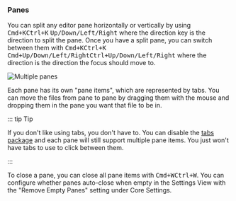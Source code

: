 ### Panes

You can split any editor pane horizontally or vertically by using <kbd class="platform-mac">Cmd+K</kbd><kbd class="platform-windows platform-linux">Ctrl+K</kbd> <kbd class="platform-all">Up/Down/Left/Right</kbd> where the direction key is the direction to split the pane. Once you have a split pane, you can switch between them with <kbd class="platform-mac">Cmd+K</kbd><kbd class="platform-windows platform-linux">Ctrl+K</kbd> <kbd class="platform-mac">Cmd+Up/Down/Left/Right</kbd><kbd class="platform-windows platform-linux">Ctrl+Up/Down/Left/Right</kbd> where the direction is the direction the focus should move to.

![Multiple panes](@images/atom/panes.png "Multiple panes")

Each pane has its own "pane items", which are represented by tabs. You can move the files from pane to pane by dragging them with the mouse and dropping them in the pane you want that file to be in.

::: tip Tip

If you don't like using tabs, you don't have to. You can disable the [tabs package](https://github.com/atom/tabs) and each pane will still support multiple pane items. You just won't have tabs to use to click between them.

:::

To close a pane, you can close all pane items with <kbd class="platform-mac">Cmd+W</kbd><kbd class="platform-windows platform-linux">Ctrl+W</kbd>. You can configure whether panes auto-close when empty in the Settings View with the "Remove Empty Panes" setting under Core Settings.
